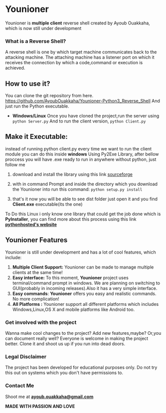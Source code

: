 # Younioner
Younioner is **multiple client** reverse shell created by Ayoub Ouakkaha, which is now still under development

### What is a Reverse Shell?
A reverse shell is one by which target machine communicates back to the attacking machine. The attaching machine has a listener port on which it receives the connection by which a code,command or execution is achieved.

## How to use it?
You can clone the git repository from here.
https://github.com/AyoubOuakkaha/Younioner-Python3_Reverse_Shell
And just run the Python executable.
* **Windows/Linux**
Once you have cloned the project,run the server using
`python Server.py` 
And to run the client version,
`python Client.py`

## Make it Executable:
instead of running python client.py every time we want to run the client module you can do this inside **windows** Using Py2Exe Library, after bellow proccess you will have .exe ready to run in anywhere without python, just follow me

1. download and install the library using this link [sourceforge](https://sourceforge.net/projects/py2exe/files/py2exe/0.6.9/)

2. with in command Prompt and inside the directory which you download the Younioner into run this command:
`python setup.py install`
3. that's it now you will be able to see dist folder just open it and you find **Client.exe** executable(its the one) 

To Do this Linux i only know one library that could get the job done which is **PyInstaller**, you can find more about this process using this link **[pythonhosted's website](https://pythonhosted.org/PyInstaller/)**

## Younioner Features
Younioner is still under development and has a lot of cool features, which include:

1. **Multiple Client Support:** Younioner can be made to manage multiple clients at the same time!
2. **Easy interface:**  To this moment, **Younioner** project uses terminal/command prompt in windows. We are planning on switching to GUI(probably in incoming releases).Also it has a very simple interface.
3. **Easy commands**: **Younioner** offers you easy and realistic commands. No more complication!
4. **All Platforms :** Younioner support all different platforms which includes Windows,Linux,OS X and mobile platforms like Android too.
 

### Get involved with the project
Wanna make cool changes to the project? Add new features,maybe? Or,you can document really well?
Everyone is welcome in making the project better. Clone it and shoot us up if you run into dead doors.

### Legal Disclaimer
The project has been developed for educational purposes only. Do not try this out on systems which you don't have permissions to. 

### Contact Me
Shoot me at **ayoub.ouakkaha@gmail.com**

**MADE WITH PASSION AND LOVE**

